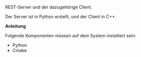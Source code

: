 REST-Server und der dazugehörige Client.

Der Server ist in Python erstellt, und der Client in C++.

**Anleitung**

Folgende Komponenten müssen auf dem System installiert sein:
* Python
* Cmake
